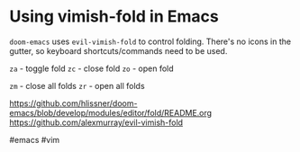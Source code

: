 # Using vimish-fold in Emacs

`doom-emacs` uses `evil-vimish-fold` to control folding. There's no icons in the gutter, so keyboard shortcuts/commands need to be used.

`za` - toggle fold
`zc` - close fold
`zo` - open fold

`zm` - close all folds
`zr` - open all folds

https://github.com/hlissner/doom-emacs/blob/develop/modules/editor/fold/README.org
https://github.com/alexmurray/evil-vimish-fold

#emacs
#vim